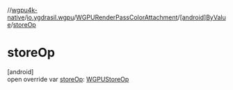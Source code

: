 //[wgpu4k-native](../../../../index.md)/[io.ygdrasil.wgpu](../../index.md)/[WGPURenderPassColorAttachment](../index.md)/[[android]ByValue](index.md)/[storeOp](store-op.md)

# storeOp

[android]\
open override var [storeOp](store-op.md): [WGPUStoreOp](../../-w-g-p-u-store-op/index.md)